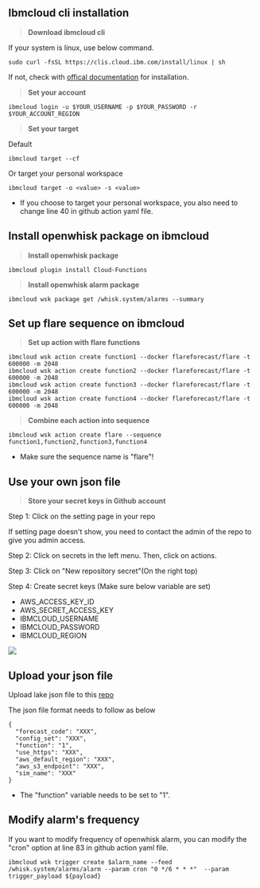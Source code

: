 ## Ibmcloud cli installation

> **Download ibmcloud cli**

If your system is linux, use below command.

```shell
sudo curl -fsSL https://clis.cloud.ibm.com/install/linux | sh
```

If not, check with [offical documentation](https://https://cloud.ibm.com/docs/cli?topic=cli-getting-started) for installation.

> **Set your account**

```shell
ibmcloud login -u $YOUR_USERNAME -p $YOUR_PASSWORD -r $YOUR_ACCOUNT_REGION
```

> **Set your target**

Default

```shell
ibmcloud target --cf
```

Or target your personal workspace

```shell
ibmcloud target -o <value> -s <value>
```
* If you choose to target your personal workspace, you also need to change line 40 in github action yaml file.

## Install openwhisk package on ibmcloud

> **Install openwhisk package**

```shell
ibmcloud plugin install Cloud-Functions
```

> **Install openwhisk alarm package**

```shell
ibmcloud wsk package get /whisk.system/alarms --summary
```

## Set up flare sequence on ibmcloud

> **Set up action with flare functions**

```shell
ibmcloud wsk action create function1 --docker flareforecast/flare -t 600000 -m 2048
ibmcloud wsk action create function2 --docker flareforecast/flare -t 600000 -m 2048
ibmcloud wsk action create function3 --docker flareforecast/flare -t 600000 -m 2048
ibmcloud wsk action create function4 --docker flareforecast/flare -t 600000 -m 2048
```

> **Combine each action into sequence**

```
ibmcloud wsk action create flare --sequence function1,function2,function3,function4
```

* Make sure the sequence name is "flare"!


## Use your own json file ##
> **Store your secret keys in Github account**

Step 1: Click on the setting page in your repo

If setting page doesn't show, you need to contact the admin of the repo to give you admin access.

Step 2: Click on secrets in the left menu. Then, click on actions.

Step 3: Click on "New repository secret"(On the right top)

Step 4: Create secret keys (Make sure below variable are set)
* AWS_ACCESS_KEY_ID
* AWS_SECRET_ACCESS_KEY
* IBMCLOUD_USERNAME
* IBMCLOUD_PASSWORD
* IBMCLOUD_REGION

![](https://i.imgur.com/Gc2bu11.png)

## Upload your json file ##

Upload lake json file to this [repo](https://https://github.com/FLARE-forecast/deployed-forecasts)

The json file format needs to follow as below
```json=
{
  "forecast_code": "XXX",
  "config_set": "XXX",
  "function": "1",
  "use_https": "XXX",
  "aws_default_region": "XXX",
  "aws_s3_endpoint": "XXX",
  "sim_name": "XXX"
}
```
* The "function" variable needs to be set to "1".

## Modify alarm's frequency
If you want to modify frequency of openwhisk alarm, you can modify the "cron" option at line 83 in github action yaml file.

``` shell=83
ibmcloud wsk trigger create $alarm_name --feed /whisk.system/alarms/alarm --param cron "0 */6 * * *"  --param trigger_payload ${payload}
```